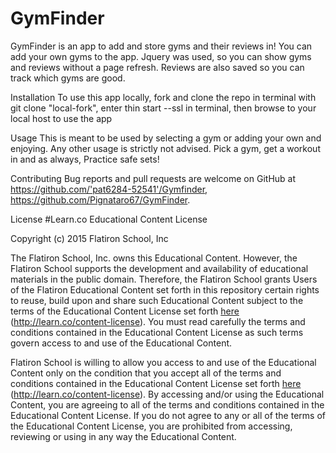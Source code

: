 # GymFinder

GymFinder is an app to add and store gyms and their reviews in! You can add your own gyms to the app. Jquery was used, so you can show gyms and reviews without a page refresh.
Reviews are also saved so you can track which gyms are good.

Installation
To use this app locally, fork and clone the repo in terminal with git clone "local-fork", enter thin start --ssl in terminal, then browse to your local host to use the app

Usage
This is meant to be used by selecting a gym or adding your own and enjoying. Any other usage is strictly not advised. Pick a gym, get a workout in and as always, Practice safe sets!

Contributing
Bug reports and pull requests are welcome on GitHub at https://github.com/'pat6284-52541'/Gymfinder, https://github.com/Pignataro67/GymFinder.

License
#Learn.co Educational Content License

Copyright (c) 2015 Flatiron School, Inc

The Flatiron School, Inc. owns this Educational Content. However, the Flatiron School supports the development and availability of educational materials in the public domain. Therefore, the Flatiron School grants Users of the Flatiron Educational Content set forth in this repository certain rights to reuse, build upon and share such Educational Content subject to the terms of the Educational Content License set forth [here](http://learn.co/content-license) (http://learn.co/content-license). You must read carefully the terms and conditions contained in the Educational Content License as such terms govern access to and use of the Educational Content.

Flatiron School is willing to allow you access to and use of the Educational Content only on the condition that you accept all of the terms and conditions contained in the Educational Content License set forth [here](http://learn.co/content-license) (http://learn.co/content-license).  By accessing and/or using the Educational Content, you are agreeing to all of the terms and conditions contained in the Educational Content License.  If you do not agree to any or all of the terms of the Educational Content License, you are prohibited from accessing, reviewing or using in any way the Educational Content.